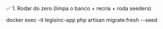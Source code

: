 ✅ 1. Rodar do zero (limpa o banco + recria + roda seeders)

docker exec -it legisinc-app php artisan migrate:fresh --seed
